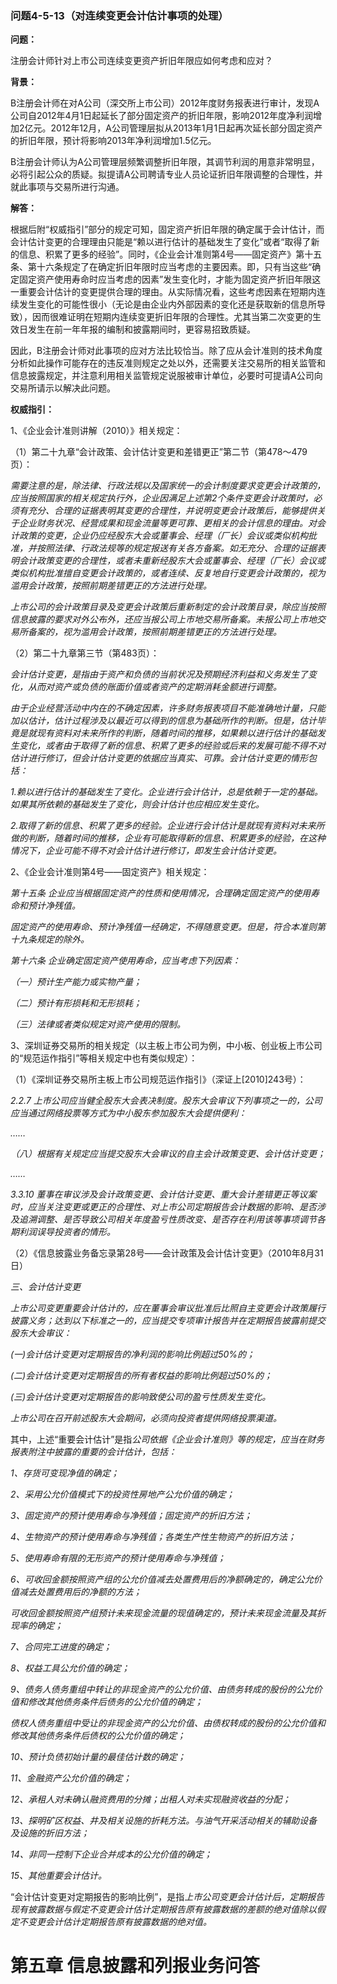 ### 问题4-5-13（对连续变更会计估计事项的处理）

**问题：**

注册会计师针对上市公司连续变更资产折旧年限应如何考虑和应对？

**背景：**

B注册会计师在对A公司（深交所上市公司）2012年度财务报表进行审计，发现A公司自2012年4月1日起延长了部分固定资产的折旧年限，影响2012年度净利润增加2亿元。2012年12月，A公司管理层拟从2013年1月1日起再次延长部分固定资产的折旧年限，预计将影响2013年净利润增加1.5亿元。

B注册会计师认为A公司管理层频繁调整折旧年限，其调节利润的用意非常明显，必将引起公众的质疑。拟提请A公司聘请专业人员论证折旧年限调整的合理性，并就此事项与交易所进行沟通。

**解答：**

根据后附“权威指引”部分的规定可知，固定资产折旧年限的确定属于会计估计，而会计估计变更的合理理由只能是“赖以进行估计的基础发生了变化”或者“取得了新的信息、积累了更多的经验”。同时，《企业会计准则第4号——固定资产》第十五条、第十六条规定了在确定折旧年限时应当考虑的主要因素。即，只有当这些“确定固定资产使用寿命时应当考虑的因素”发生变化时，才能为固定资产折旧年限这一重要会计估计的变更提供合理的理由。从实际情况看，这些考虑因素在短期内连续发生变化的可能性很小（无论是由企业内外部因素的变化还是获取新的信息所导致），因而很难证明在短期内连续变更折旧年限的合理性。尤其当第二次变更的生效日发生在前一年年报的编制和披露期间时，更容易招致质疑。

因此，B注册会计师对此事项的应对方法比较恰当。除了应从会计准则的技术角度分析如此操作可能存在的违反准则规定之处以外，还需要关注交易所的相关监管和信息披露规定，并注意利用相关监管规定说服被审计单位，必要时可提请A公司向交易所请示以解决此问题。

**权威指引：**

1、《企业会计准则讲解（2010）》相关规定：

（1）第二十九章“会计政策、会计估计变更和差错更正”第二节（第478～479页）：

*需要注意的是，除法律、行政法规以及国家统一的会计制度要求变更会计政策的，应当按照国家的相关规定执行外，企业因满足上述第2个条件变更会计政策时，必须有充分、合理的证据表明其变更的合理性，并说明变更会计政策后，能够提供关于企业财务状况、经营成果和现金流量等更可靠、更相关的会计信息的理由。对会计政策的变更，企业仍应经股东大会或董事会、经理（厂长）会议或类似机构批准，并按照法律、行政法规等的规定报送有关各方备案。如无充分、合理的证据表明会计政策变更的合理性，或者未重新经股东大会或董事会、经理（厂长）会议或类似机构批准擅自变更会计政策的，或者连续、反复地自行变更会计政策的，视为滥用会计政策，按照前期差错更正的方法进行处理。*

*上市公司的会计政策目录及变更会计政策后重新制定的会计政策目录，除应当按照信息披露的要求对外公布外，还应当报公司上市地交易所备案。未报公司上市地交易所备案的，视为滥用会计政策，按照前期差错更正的方法进行处理。*

（2）第二十九章第三节（第483页）：

*会计估计变更，是指由于资产和负债的当前状况及预期经济利益和义务发生了变化，从而对资产或负债的账面价值或者资产的定期消耗金额进行调整。*

*由于企业经营活动中内在的不确定因素，许多财务报表项目不能准确地计量，只能加以估计，估计过程涉及以最近可以得到的信息为基础所作的判断。但是，估计毕竟是就现有资料对未来所作的判断，随着时间的推移，如果赖以进行估计的基础发生变化，或者由于取得了新的信息、积累了更多的经验或后来的发展可能不得不对估计进行修订，但会计估计变更的依据应当真实、可靠。会计估计变更的情形包括：*

*1.赖以进行估计的基础发生了变化。企业进行会计估计，总是依赖于一定的基础。如果其所依赖的基础发生了变化，则会计估计也应相应发生变化。*

*2.取得了新的信息、积累了更多的经验。企业进行会计估计是就现有资料对未来所做的判断，随着时间的推移，企业有可能取得新的信息、积累更多的经验，在这种情况下，企业可能不得不对会计估计进行修订，即发生会计估计变更。*

2、《企业会计准则第4号——固定资产》相关规定：

*第十五条
企业应当根据固定资产的性质和使用情况，合理确定固定资产的使用寿命和预计净残值。*

*固定资产的使用寿命、预计净残值一经确定，不得随意变更。但是，符合本准则第十九条规定的除外。*

*第十六条 企业确定固定资产使用寿命，应当考虑下列因素：*

*（一）预计生产能力或实物产量；*

*（二）预计有形损耗和无形损耗；*

*（三）法律或者类似规定对资产使用的限制。*

3、深圳证券交易所的相关规定（以主板上市公司为例，中小板、创业板上市公司的“规范运作指引”等相关规定中也有类似规定）：

（1）《深圳证券交易所主板上市公司规范运作指引》（深证上[2010]243号）：

*2.2.7
上市公司应当健全股东大会表决制度。股东大会审议下列事项之一的，公司应当通过网络投票等方式为中小股东参加股东大会提供便利：*

*……*

*（八）根据有关规定应当提交股东大会审议的自主会计政策变更、会计估计变更；*

*……*

*3.3.10
董事在审议涉及会计政策变更、会计估计变更、重大会计差错更正等议案时，应当关注变更或更正的合理性、对上市公司定期报告会计数据的影响、是否涉及追溯调整、是否导致公司相关年度盈亏性质改变、是否存在利用该等事项调节各期利润误导投资者的情形。*

（2）《信息披露业务备忘录第28号——会计政策及会计估计变更》（2010年8月31日）

*三、会计估计变更*

*上市公司变更重要会计估计的，应在董事会审议批准后比照自主变更会计政策履行披露义务；达到以下标准之一的，应当提交专项审计报告并在定期报告披露前提交股东大会审议：*

*(一)会计估计变更对定期报告的净利润的影响比例超过50%的；*

*(二)会计估计变更对定期报告的所有者权益的影响比例超过50%的；*

*(三)会计估计变更对定期报告的影响致使公司的盈亏性质发生变化。*

*上市公司在召开前述股东大会期间，必须向投资者提供网络投票渠道。*

其中，上述“重要会计估计”是指*公司依据《企业会计准则》等的规定，应当在财务报表附注中披露的重要的会计估计，包括：*

*1、存货可变现净值的确定；*

*2、采用公允价值模式下的投资性房地产公允价值的确定；*

*3、固定资产的预计使用寿命与净残值；固定资产的折旧方法；*

*4、生物资产的预计使用寿命与净残值；各类生产性生物资产的折旧方法；*

*5、使用寿命有限的无形资产的预计使用寿命与净残值；*

*6、可收回金额按照资产组的公允价值减去处置费用后的净额确定的，确定公允价值减去处置费用后的净额的方法；*

*可收回金额按照资产组预计未来现金流量的现值确定的，预计未来现金流量及其折现率的确定；*

*7、合同完工进度的确定；*

*8、权益工具公允价值的确定；*

*9、债务人债务重组中转让的非现金资产的公允价值、由债务转成的股份的公允价值和修改其他债务条件后债务的公允价值的确定；*

*债权人债务重组中受让的非现金资产的公允价值、由债权转成的股份的公允价值和修改其他债务条件后债权的公允价值的确定；*

*10、预计负债初始计量的最佳估计数的确定；*

*11、金融资产公允价值的确定；*

*12、承租人对未确认融资费用的分摊；出租人对未实现融资收益的分配；*

*13、探明矿区权益、井及相关设施的折耗方法。与油气开采活动相关的辅助设备及设施的折旧方法；*

*14、非同一控制下企业合并成本的公允价值的确定；*

*15、其他重要会计估计。*

“会计估计变更对定期报告的影响比例”，是指*上市公司变更会计估计后，定期报告现有披露数据与假定不变更会计估计定期报告原有披露数据的差额的绝对值除以假定不变更会计估计定期报告原有披露数据的绝对值。*

# 第五章 信息披露和列报业务问答
